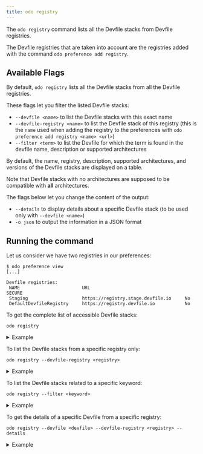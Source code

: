 ```yaml
---
title: odo registry
---
```


The `odo registry` command lists all the Devfile stacks from Devfile registries.

The Devfile registries that are taken into account are the registries added with the command
`odo preference add registry`.

## Available Flags

By default, `odo registry` lists all the Devfile stacks from all the Devfile registries.

These flags let you filter the listed Devfile stacks:

* `--devfile <name>` to list the Devfile stacks with this exact name
* `--devfile-registry <name>` to list the Devfile stack of this registry (this is the `name` used
when adding the registry to the preferences with `odo preference add registry <name> <url>`)
* `--filter <term>` to list the Devfile for which the term is found in the devfile name,  description or supported architectures

By default, the name, registry, description, supported architectures, and versions of the Devfile stacks are displayed on a table.

Note that Devfile stacks with no architectures are supposed to be compatible with **all** architectures.

The flags below let you change the content of the output:

* `--details` to display details about a specific Devfile stack (to be used only with `--devfile <name>`)
* `-o json` to output the information in a JSON format

## Running the command

Let us consider we have two registries in our preferences:

```console
$ odo preference view
[...]

Devfile registries:
 NAME                       URL                                   SECURE
 Staging                    https://registry.stage.devfile.io     No
 DefaultDevfileRegistry     https://registry.devfile.io           No
 ```

To get the complete list of accessible Devfile stacks:

```console
odo registry
```
<details>
<summary>Example</summary>

```console
$ odo registry                                                                                                                                                                                 
 NAME                          REGISTRY                DESCRIPTION                                  ARCHITECTURES          VERSIONS                                                            
 dotnet50                      Staging                 .NET 5.0 application                                                1.0.3                                                               
 dotnet50                      DefaultDevfileRegistry  .NET 5.0 application                                                1.0.3                                                               
 dotnet60                      Staging                 .NET 6.0 application                                                1.0.2                                                               
 dotnet60                      DefaultDevfileRegistry  .NET 6.0 application                                                1.0.2                                                               
 dotnetcore31                  Staging                 .NET Core 3.1 application                                           1.0.3                                                               
 dotnetcore31                  DefaultDevfileRegistry  .NET Core 3.1 application                                           1.0.3                                                               
 go                            Staging                 Go is an open source programming languag...                         1.0.2, 1.1.0, 2.0.0, 2.1.0                                          
 go                            DefaultDevfileRegistry  Go is an open source programming languag...                         1.0.2, 1.1.0, 2.0.0, 2.1.0                                          
 java-maven                    Staging                 Java application based on Maven 3.6 and ...                         1.2.0                                                               
 java-maven                    DefaultDevfileRegistry  Java application based on Maven 3.6 and ...                         1.2.0                                                               
 java-openliberty              Staging                 Java application based on Java 11 and Ma...  amd64, ppc64le, s390x  0.9.0                                                               
 java-openliberty              DefaultDevfileRegistry  Java application based on Java 11 and Ma...  amd64, ppc64le, s390x  0.9.0 
 [...]
```
</details>


To list the Devfile stacks from a specific registry only:

```console
odo registry --devfile-registry <registry>
```

<details>
<summary>Example</summary>

```console
$ odo registry --devfile-registry Staging
 NAME                          REGISTRY  DESCRIPTION                                  ARCHITECTURES          VERSIONS                   
 dotnet50                      Staging   .NET 5.0 application                                                1.0.3                      
 dotnet60                      Staging   .NET 6.0 application                                                1.0.2                      
 dotnetcore31                  Staging   .NET Core 3.1 application                                           1.0.3                      
 go                            Staging   Go is an open source programming languag...                         1.0.2, 1.1.0, 2.0.0, 2.1.0 
 java-maven                    Staging   Java application based on Maven 3.6 and ...                         1.2.0                      
 java-openliberty              Staging   Java application based on Java 11 and Ma...  amd64, ppc64le, s390x  0.9.0
 [...]
```
</details>


To list the Devfile stacks related to a specific keyword:

```console
odo registry --filter <keyword>
```
<details>
<summary>Example</summary>

```console
$ odo registry --filter Maven
 NAME                       REGISTRY                DESCRIPTION                                  VERSIONS
 java-maven                 Staging                 Upstream Maven and OpenJDK 11                1.2.0
 java-maven                 DefaultDevfileRegistry  Upstream Maven and OpenJDK 11                1.2.0
 java-openliberty           Staging                 Java application Maven-built stack using...  0.9.0
 java-openliberty           DefaultDevfileRegistry  Java application Maven-built stack using...  0.9.0
 java-websphereliberty      Staging                 Java application Maven-built stack using...  0.9.0
 java-websphereliberty      DefaultDevfileRegistry  Java application Maven-built stack using...  0.9.0
 java-wildfly-bootable-jar  Staging                 Java stack with WildFly in bootable Jar ...  1.1.0
 java-wildfly-bootable-jar  DefaultDevfileRegistry  Java stack with WildFly in bootable Jar ...  1.1.0
```
</details>


To get the details of a specific Devfile from a specific registry:

```console
odo registry --devfile <devfile> --devfile-registry <registry> --details
```
<details>
<summary>Example</summary>

```console
$ odo registry list --devfile-registry Staging --devfile java-openliberty --details
Name: java-openliberty
Display Name: Open Liberty Maven
Registry: Staging
Registry URL: https://registry.stage.devfile.io
Version: 0.9.0
Description: Java application based on Java 11 and Maven 3.8, using the Open Liberty runtime 22.0.0.1 
Tags: Java, Maven
Project Type: Open Liberty
Language: Java
Starter Projects:
  - rest
Supported odo Features:
  - Dev: Y
  - Deploy: N
  - Debug: Y
Architectures:
  - amd64
  - ppc64le
  - s390x
Versions:
  - 0.9.0

```
</details>

